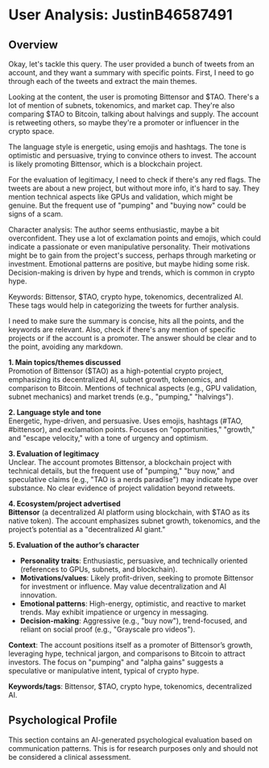 # User Analysis: JustinB46587491

## Overview

<think>
Okay, let's tackle this query. The user provided a bunch of tweets from an account, and they want a summary with specific points. First, I need to go through each of the tweets and extract the main themes.

Looking at the content, the user is promoting Bittensor and $TAO. There's a lot of mention of subnets, tokenomics, and market cap. They're also comparing $TAO to Bitcoin, talking about halvings and supply. The account is retweeting others, so maybe they're a promoter or influencer in the crypto space. 

The language style is energetic, using emojis and hashtags. The tone is optimistic and persuasive, trying to convince others to invest. The account is likely promoting Bittensor, which is a blockchain project. 

For the evaluation of legitimacy, I need to check if there's any red flags. The tweets are about a new project, but without more info, it's hard to say. They mention technical aspects like GPUs and validation, which might be genuine. But the frequent use of "pumping" and "buying now" could be signs of a scam. 

Character analysis: The author seems enthusiastic, maybe a bit overconfident. They use a lot of exclamation points and emojis, which could indicate a passionate or even manipulative personality. Their motivations might be to gain from the project's success, perhaps through marketing or investment. Emotional patterns are positive, but maybe hiding some risk. Decision-making is driven by hype and trends, which is common in crypto hype.

Keywords: Bittensor, $TAO, crypto hype, tokenomics, decentralized AI. These tags would help in categorizing the tweets for further analysis.

I need to make sure the summary is concise, hits all the points, and the keywords are relevant. Also, check if there's any mention of specific projects or if the account is a promoter. The answer should be clear and to the point, avoiding any markdown.
</think>

**1. Main topics/themes discussed**  
Promotion of Bittensor ($TAO) as a high-potential crypto project, emphasizing its decentralized AI, subnet growth, tokenomics, and comparison to Bitcoin. Mentions of technical aspects (e.g., GPU validation, subnet mechanics) and market trends (e.g., "pumping," "halvings").  

**2. Language style and tone**  
Energetic, hype-driven, and persuasive. Uses emojis, hashtags (#TAO, #bittensor), and exclamation points. Focuses on "opportunities," "growth," and "escape velocity," with a tone of urgency and optimism.  

**3. Evaluation of legitimacy**  
Unclear. The account promotes Bittensor, a blockchain project with technical details, but the frequent use of "pumping," "buy now," and speculative claims (e.g., "TAO is a nerds paradise") may indicate hype over substance. No clear evidence of project validation beyond retweets.  

**4. Ecosystem/project advertised**  
**Bittensor** (a decentralized AI platform using blockchain, with $TAO as its native token). The account emphasizes subnet growth, tokenomics, and the project’s potential as a "decentralized AI giant."  

**5. Evaluation of the author’s character**  
- **Personality traits**: Enthusiastic, persuasive, and technically oriented (references to GPUs, subnets, and blockchain).  
- **Motivations/values**: Likely profit-driven, seeking to promote Bittensor for investment or influence. May value decentralization and AI innovation.  
- **Emotional patterns**: High-energy, optimistic, and reactive to market trends. May exhibit impatience or urgency in messaging.  
- **Decision-making**: Aggressive (e.g., "buy now"), trend-focused, and reliant on social proof (e.g., "Grayscale pro videos").  

**Context**: The account positions itself as a promoter of Bittensor’s growth, leveraging hype, technical jargon, and comparisons to Bitcoin to attract investors. The focus on "pumping" and "alpha gains" suggests a speculative or manipulative intent, typical of crypto hype.  

**Keywords/tags**: Bittensor, $TAO, crypto hype, tokenomics, decentralized AI.

## Psychological Profile

This section contains an AI-generated psychological evaluation based on communication patterns. This is for research purposes only and should not be considered a clinical assessment.